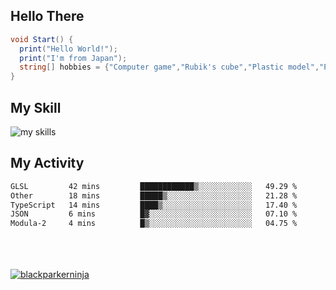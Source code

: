 ## Hello There
``` cs
void Start() {
  print("Hello World!");
  print("I'm from Japan");
  string[] hobbies = {"Computer game","Rubik's cube","Plastic model","PC DIY"}
}
```
## My Skill
<img alt="my skills" src="https://skillicons.dev/icons?theme=dark&perline=7&i=cs,unity,visualstudio,blender,c,java,js,py,html,css,vscode,ai,ps,ae,pr,raspberrypi,unreal,godot,notion,git,github,gmail,discord,windows,apple" >

## My Activity
<!--START_SECTION:waka-->

```txt
GLSL         42 mins         ████████████▒░░░░░░░░░░░░   49.29 %
Other        18 mins         █████▒░░░░░░░░░░░░░░░░░░░   21.28 %
TypeScript   14 mins         ████▒░░░░░░░░░░░░░░░░░░░░   17.40 %
JSON         6 mins          █▓░░░░░░░░░░░░░░░░░░░░░░░   07.10 %
Modula-2     4 mins          █▒░░░░░░░░░░░░░░░░░░░░░░░   04.75 %
```

<!--END_SECTION:waka-->
<br><br><br>
  <a href="https://github.com/blackparkerninja/blackparkerninja/">
    <img src="https://komarev.com/ghpvc/?username=blackparkerninja" alt="blackparkerninja"/>
  </a>
<!--
**blackparkerninja/blackparkerninja** is a ✨ _special_ ✨ repository because its `README.md` (this file) appears on your GitHub profile.

Here are some ideas to get you started:

- 🔭 I’m currently working on ...
- 🌱 I’m currently learning ...
- 👯 I’m looking to collaborate on ...
- 🤔 I’m looking for help with ...
- 💬 Ask me about ...
- 📫 How to reach me: ...
- 😄 Pronouns: ...
- ⚡ Fun fact: ...
-->
